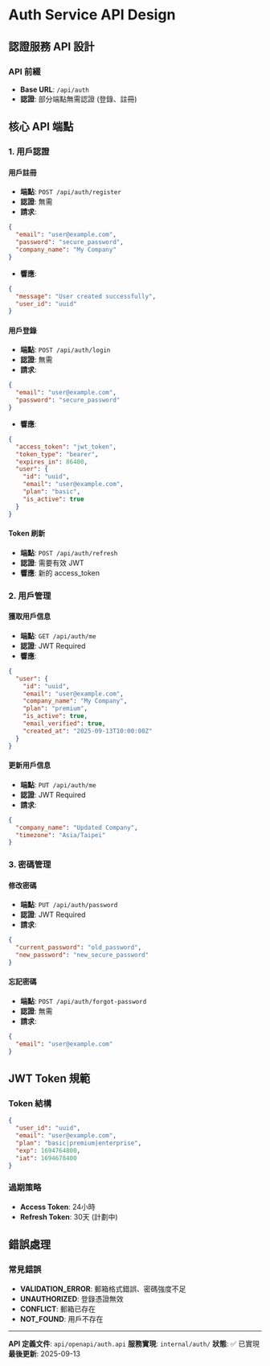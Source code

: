 # Auth Service API Design

## 認證服務 API 設計

### API 前綴
- **Base URL**: `/api/auth`
- **認證**: 部分端點無需認證 (登錄、註冊)

## 核心 API 端點

### 1. 用戶認證

#### 用戶註冊
- **端點**: `POST /api/auth/register`
- **認證**: 無需
- **請求**:
```json
{
  "email": "user@example.com",
  "password": "secure_password",
  "company_name": "My Company"
}
```
- **響應**:
```json
{
  "message": "User created successfully",
  "user_id": "uuid"
}
```

#### 用戶登錄
- **端點**: `POST /api/auth/login`
- **認證**: 無需
- **請求**:
```json
{
  "email": "user@example.com",
  "password": "secure_password"
}
```
- **響應**:
```json
{
  "access_token": "jwt_token",
  "token_type": "bearer",
  "expires_in": 86400,
  "user": {
    "id": "uuid",
    "email": "user@example.com",
    "plan": "basic",
    "is_active": true
  }
}
```

#### Token 刷新
- **端點**: `POST /api/auth/refresh`
- **認證**: 需要有效 JWT
- **響應**: 新的 access_token

### 2. 用戶管理

#### 獲取用戶信息
- **端點**: `GET /api/auth/me`
- **認證**: JWT Required
- **響應**:
```json
{
  "user": {
    "id": "uuid",
    "email": "user@example.com",
    "company_name": "My Company",
    "plan": "premium",
    "is_active": true,
    "email_verified": true,
    "created_at": "2025-09-13T10:00:00Z"
  }
}
```

#### 更新用戶信息
- **端點**: `PUT /api/auth/me`
- **認證**: JWT Required
- **請求**:
```json
{
  "company_name": "Updated Company",
  "timezone": "Asia/Taipei"
}
```

### 3. 密碼管理

#### 修改密碼
- **端點**: `PUT /api/auth/password`
- **認證**: JWT Required
- **請求**:
```json
{
  "current_password": "old_password",
  "new_password": "new_secure_password"
}
```

#### 忘記密碼
- **端點**: `POST /api/auth/forgot-password`
- **認證**: 無需
- **請求**:
```json
{
  "email": "user@example.com"
}
```

## JWT Token 規範

### Token 結構
```json
{
  "user_id": "uuid",
  "email": "user@example.com",
  "plan": "basic|premium|enterprise",
  "exp": 1694764800,
  "iat": 1694678400
}
```

### 過期策略
- **Access Token**: 24小時
- **Refresh Token**: 30天 (計劃中)

## 錯誤處理

### 常見錯誤
- **VALIDATION_ERROR**: 郵箱格式錯誤、密碼強度不足
- **UNAUTHORIZED**: 登錄憑證無效
- **CONFLICT**: 郵箱已存在
- **NOT_FOUND**: 用戶不存在

---

**API 定義文件**: `api/openapi/auth.api`
**服務實現**: `internal/auth/`
**狀態**: ✅ 已實現
**最後更新**: 2025-09-13